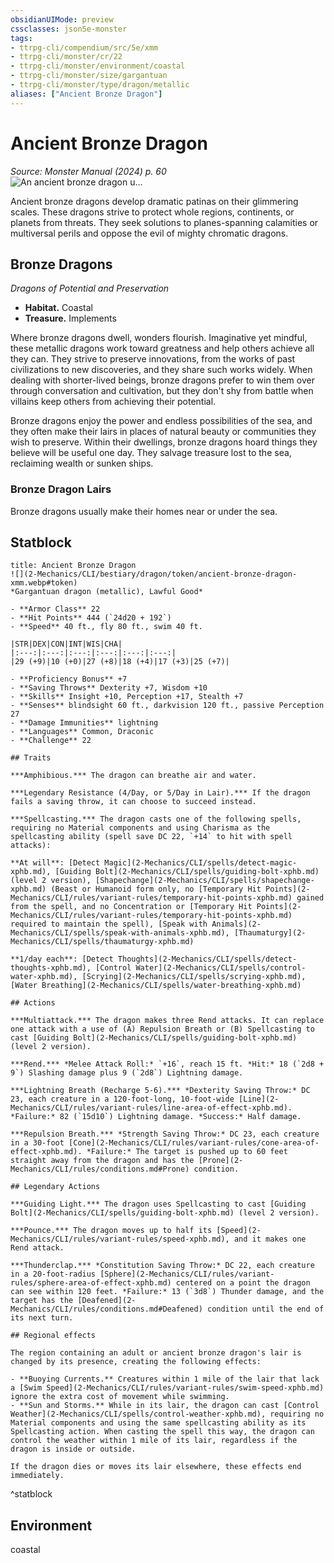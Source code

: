 ```yaml
---
obsidianUIMode: preview
cssclasses: json5e-monster
tags:
- ttrpg-cli/compendium/src/5e/xmm
- ttrpg-cli/monster/cr/22
- ttrpg-cli/monster/environment/coastal
- ttrpg-cli/monster/size/gargantuan
- ttrpg-cli/monster/type/dragon/metallic
aliases: ["Ancient Bronze Dragon"]
---
```

# Ancient Bronze Dragon
*Source: Monster Manual (2024) p. 60*  
![An ancient bronze dragon u...](2-Mechanics/CLI/bestiary/dragon/img/ancient-bronze-dragon.webp#right "An ancient bronze dragon uses its repulsion breath to protect a community from rampaging Water elementals")

Ancient bronze dragons develop dramatic patinas on their glimmering scales. These dragons strive to protect whole regions, continents, or planets from threats. They seek solutions to planes-spanning calamities or multiversal perils and oppose the evil of mighty chromatic dragons.

## Bronze Dragons

*Dragons of Potential and Preservation*

- **Habitat.** Coastal  
- **Treasure.** Implements  

Where bronze dragons dwell, wonders flourish. Imaginative yet mindful, these metallic dragons work toward greatness and help others achieve all they can. They strive to preserve innovations, from the works of past civilizations to new discoveries, and they share such works widely. When dealing with shorter-lived beings, bronze dragons prefer to win them over through conversation and cultivation, but they don't shy from battle when villains keep others from achieving their potential.

Bronze dragons enjoy the power and endless possibilities of the sea, and they often make their lairs in places of natural beauty or communities they wish to preserve. Within their dwellings, bronze dragons hoard things they believe will be useful one day. They salvage treasure lost to the sea, reclaiming wealth or sunken ships.

### Bronze Dragon Lairs

Bronze dragons usually make their homes near or under the sea.

## Statblock

```ad-statblock
title: Ancient Bronze Dragon
![](2-Mechanics/CLI/bestiary/dragon/token/ancient-bronze-dragon-xmm.webp#token)
*Gargantuan dragon (metallic), Lawful Good*

- **Armor Class** 22 
- **Hit Points** 444 (`24d20 + 192`) 
- **Speed** 40 ft., fly 80 ft., swim 40 ft.

|STR|DEX|CON|INT|WIS|CHA|
|:---:|:---:|:---:|:---:|:---:|:---:|
|29 (+9)|10 (+0)|27 (+8)|18 (+4)|17 (+3)|25 (+7)|

- **Proficiency Bonus** +7
- **Saving Throws** Dexterity +7, Wisdom +10
- **Skills** Insight +10, Perception +17, Stealth +7
- **Senses** blindsight 60 ft., darkvision 120 ft., passive Perception 27
- **Damage Immunities** lightning
- **Languages** Common, Draconic
- **Challenge** 22

## Traits

***Amphibious.*** The dragon can breathe air and water.

***Legendary Resistance (4/Day, or 5/Day in Lair).*** If the dragon fails a saving throw, it can choose to succeed instead.

***Spellcasting.*** The dragon casts one of the following spells, requiring no Material components and using Charisma as the spellcasting ability (spell save DC 22, `+14` to hit with spell attacks):

**At will**: [Detect Magic](2-Mechanics/CLI/spells/detect-magic-xphb.md), [Guiding Bolt](2-Mechanics/CLI/spells/guiding-bolt-xphb.md) (level 2 version), [Shapechange](2-Mechanics/CLI/spells/shapechange-xphb.md) (Beast or Humanoid form only, no [Temporary Hit Points](2-Mechanics/CLI/rules/variant-rules/temporary-hit-points-xphb.md) gained from the spell, and no Concentration or [Temporary Hit Points](2-Mechanics/CLI/rules/variant-rules/temporary-hit-points-xphb.md) required to maintain the spell), [Speak with Animals](2-Mechanics/CLI/spells/speak-with-animals-xphb.md), [Thaumaturgy](2-Mechanics/CLI/spells/thaumaturgy-xphb.md)

**1/day each**: [Detect Thoughts](2-Mechanics/CLI/spells/detect-thoughts-xphb.md), [Control Water](2-Mechanics/CLI/spells/control-water-xphb.md), [Scrying](2-Mechanics/CLI/spells/scrying-xphb.md), [Water Breathing](2-Mechanics/CLI/spells/water-breathing-xphb.md)

## Actions

***Multiattack.*** The dragon makes three Rend attacks. It can replace one attack with a use of (A) Repulsion Breath or (B) Spellcasting to cast [Guiding Bolt](2-Mechanics/CLI/spells/guiding-bolt-xphb.md) (level 2 version).

***Rend.*** *Melee Attack Roll:* `+16`, reach 15 ft. *Hit:* 18 (`2d8 + 9`) Slashing damage plus 9 (`2d8`) Lightning damage.

***Lightning Breath (Recharge 5-6).*** *Dexterity Saving Throw:* DC 23, each creature in a 120-foot-long, 10-foot-wide [Line](2-Mechanics/CLI/rules/variant-rules/line-area-of-effect-xphb.md). *Failure:* 82 (`15d10`) Lightning damage. *Success:* Half damage.

***Repulsion Breath.*** *Strength Saving Throw:* DC 23, each creature in a 30-foot [Cone](2-Mechanics/CLI/rules/variant-rules/cone-area-of-effect-xphb.md). *Failure:* The target is pushed up to 60 feet straight away from the dragon and has the [Prone](2-Mechanics/CLI/rules/conditions.md#Prone) condition.

## Legendary Actions

***Guiding Light.*** The dragon uses Spellcasting to cast [Guiding Bolt](2-Mechanics/CLI/spells/guiding-bolt-xphb.md) (level 2 version).

***Pounce.*** The dragon moves up to half its [Speed](2-Mechanics/CLI/rules/variant-rules/speed-xphb.md), and it makes one Rend attack.

***Thunderclap.*** *Constitution Saving Throw:* DC 22, each creature in a 20-foot-radius [Sphere](2-Mechanics/CLI/rules/variant-rules/sphere-area-of-effect-xphb.md) centered on a point the dragon can see within 120 feet. *Failure:* 13 (`3d8`) Thunder damage, and the target has the [Deafened](2-Mechanics/CLI/rules/conditions.md#Deafened) condition until the end of its next turn.

## Regional effects

The region containing an adult or ancient bronze dragon's lair is changed by its presence, creating the following effects:

- **Buoying Currents.** Creatures within 1 mile of the lair that lack a [Swim Speed](2-Mechanics/CLI/rules/variant-rules/swim-speed-xphb.md) ignore the extra cost of movement while swimming.  
- **Sun and Storms.** While in its lair, the dragon can cast [Control Weather](2-Mechanics/CLI/spells/control-weather-xphb.md), requiring no Material components and using the same spellcasting ability as its Spellcasting action. When casting the spell this way, the dragon can control the weather within 1 mile of its lair, regardless if the dragon is inside or outside.  

If the dragon dies or moves its lair elsewhere, these effects end immediately.
```
^statblock

## Environment

coastal